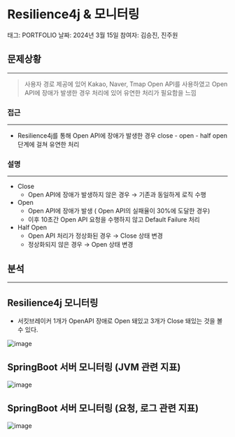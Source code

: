# Resilience4j & 모니터링

태그: PORTFOLIO
날짜: 2024년 3월 15일
참여자: 김승진, 진주원

## 문제상황

---

> 사용자 경로 제공에 있어 Kakao, Naver, Tmap Open API를 사용하였고 Open API에 장애가 발생한 경우 처리에 있어 유연한 처리가 필요함을 느낌
>

### 접근

---

- Resilience4j를 통해 Open API에 장애가 발생한 경우 close - open - half open 단계에 걸쳐 유연한 처리

### 설명

---

- Close
    - Open API에 장애가 발생하지 않은 경우 → 기존과 동일하게 로직 수행
- Open
    - Open API에 장애가 발생 ( Open API의 실패율이 30%에 도달한 경우)
    - 이후 10초간 Open API 요청을 수행하지 않고 Default Failure 처리
- Half Open
    - Open API 처리가 정상화된 경우 → Close 상태 변경
    - 정상화되지 않은 경우 → Open 상태 변경

## 분석

---

## Resilience4j 모니터링

- 서킷브레이커 1개가 OpenAPI 장애로 Open 돼있고 3개가 Close 돼있는 것을 볼 수 있다.

![image](https://github.com/HongDam-org/TWTW/assets/84346055/b6ab3b74-f99a-4b14-8b51-74311484b91d)

## SpringBoot 서버 모니터링 (JVM 관련 지표)

![image](https://github.com/HongDam-org/TWTW/assets/84346055/eddf8eca-c91f-428d-aed1-e4af9a7d30cf)

## SpringBoot 서버 모니터링 (요청, 로그 관련 지표)

![image](https://github.com/HongDam-org/TWTW/assets/84346055/8f225ef4-bf0a-4986-a1c9-fc79e32768b8)
